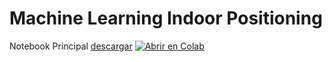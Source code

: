# Machine Learning Indoor Positioning

Notebook Principal
[descargar](https://github.com/marcoteran/machinelearningindoorpositining/blob/master/indoorpositioning_main.ipynb)
[![Abrir en Colab](https://colab.research.google.com/assets/colab-badge.svg)](https://colab.research.google.com/github/marcoteran/machinelearningindoorpositining/blob/master/indoorpositioning_main.ipynb)
